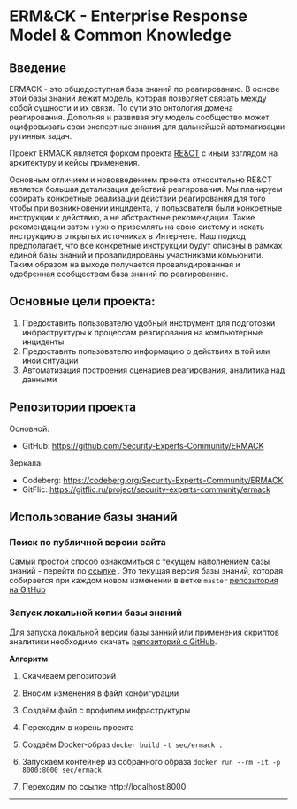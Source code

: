 # ERM&CK - Enterprise Response Model & Common Knowledge

## Введение

ERMACK - это общедоступная база знаний по реагированию. В основе этой базы знаний лежит модель, которая позволяет связать между собой сущности и их связи. По сути это онтология домена реагирования. Дополняя и развивая эту модель сообщество может оцифровывать свои экспертные знания для дальнейшей автоматизации рутинных задач.

Проект ERMACK является форком проекта [RE&CT](https://github.com/atc-project/atc-react) с иным взглядом на архитектуру и кейсы применения.

Основным отличием и нововведением проекта относительно RE&CT является большая детализация действий реагирования. Мы планируем собирать конкретные реализации действий реагирования для того чтобы при возникновении инцидента, у пользователя были конкретные инструкции к действию, а не абстрактные рекомендации. Такие рекомендации затем нужно приземлять на свою систему и искать инструкцию в открытых источниках в Интернете. Наш подход предполагает, что все конкретные инструкции будут описаны в рамках единой базы знаний и провалидированы участниками комьюнити. Таким образом на выходе получается провалидированная и одобренная сообществом база знаний по реагированию.


## Основные цели проекта:
1) Предоставить пользователю удобный инструмент для подготовки инфраструктуры к процессам реагирования на компьютерные инциденты
2) Предоставить пользователю информацию о действиях в той или иной ситуации
3) Автоматизация построения сценариев реагирования, аналитика над данными


## Репозитории проекта
Основной:
- GitHub: https://github.com/Security-Experts-Community/ERMACK

Зеркала:
- Codeberg: https://codeberg.org/Security-Experts-Community/ERMACK
- GitFlic: https://gitflic.ru/project/security-experts-community/ermack


## Использование базы знаний
### Поиск по публичной версии сайта
Самый простой способ ознакомиться с текущем наполнением базы знаний - перейти по [ссылке][1] . Это текущая версия базы знаний, которая собирается при каждом новом изменении в ветке `master` [репозитория на GitHub][2]


### Запуск локальной копии базы знаний
Для запуска локальной версии базы занний или применения скриптов аналитики необходимо скачать [репозиторий с GitHub][2].

**Алгоритм**:
1. Скачиваем репозиторий

1. Вносим изменения в файл конфигурации

1. Создаём файл с профилем инфраструктуры

1. Переходим в корень проекта

1. Создаём Docker-образ
`docker build -t sec/ermack .`

1. Запускаем контейнер из собранного образа
`docker run --rm -it -p 8000:8000 sec/ermack`

1. Переходим по ссылке http://localhost:8000


---
[1]: https://ermack.github.io
[2]: https://github.com/Security-Experts-Community/ERMACK
